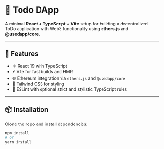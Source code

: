 # 📝 Todo DApp

A minimal **React + TypeScript + Vite** setup for building a decentralized ToDo application with Web3 functionality using **ethers.js** and **@usedapp/core**.

---

## 🚀 Features

- ⚛️ React 19 with TypeScript
- ⚡ Vite for fast builds and HMR
- 🌐 Ethereum integration via `ethers.js` and `@usedapp/core`
- 💨 Tailwind CSS for styling
- 🧹 ESLint with optional strict and stylistic TypeScript rules

---

## 📦 Installation

Clone the repo and install dependencies:

```bash
npm install
# or
yarn install
